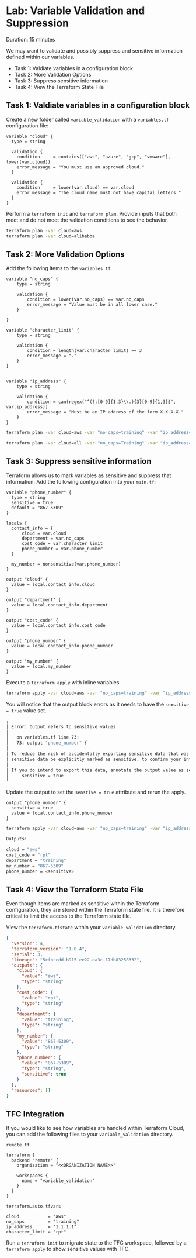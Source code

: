 # Lab: Variable Validation and Suppression

Duration: 15 minutes

We may want to validate and possibly suppress and sensitive information defined within our variables.

- Task 1: Valdiate variables in a configuration block
- Task 2: More Validation Options
- Task 3: Suppress sensitive information
- Task 4: View the Terraform State File

## Task 1: Valdiate variables in a configuration block

Create a new folder called `variable_validation` with a `variables.tf` configuration file:

```hcl
variable "cloud" {
  type = string

  validation {
    condition     = contains(["aws", "azure", "gcp", "vmware"], lower(var.cloud))
    error_message = "You must use an approved cloud."
  }

  validation {
    condition     = lower(var.cloud) == var.cloud
    error_message = "The cloud name must not have capital letters."
  }
}
```

Perform a `terraform init` and `terraform plan`.  Provide inputs that both meet and do not meet the validation conditions to see the behavior.

```bash
terraform plan -var cloud=aws
terraform plan -var cloud=alibabba
```

## Task 2: More Validation Options

Add the following items to the `variables.tf`

```hcl
variable "no_caps" {
    type = string

    validation {
        condition = lower(var.no_caps) == var.no_caps
        error_message = "Value must be in all lower case."
    }

}

variable "character_limit" {
    type = string

    validation {
        condition = length(var.character_limit) == 3
        error_message = "."
    }
}


variable "ip_address" {
    type = string

    validation {
        condition = can(regex("^(?:[0-9]{1,3}\\.){3}[0-9]{1,3}$", var.ip_address))
        error_message = "Must be an IP address of the form X.X.X.X."
    }
}
```

```bash
terraform plan -var cloud=aws -var "no_caps=training" -var "ip_address=1.1.1.1" -var "character_limit=rpt"

terraform plan -var cloud=all -var "no_caps=Training" -var "ip_address=1223.22.342.22" -var "character_limit=ga"
```


## Task 3: Suppress sensitive information

Terraform allows us to mark variables as sensitive and suppress that information.  Add the following configuration into your `main.tf`:

```hcl
variable "phone_number" {
  type = string
  sensitive = true
  default = "867-5309"
}

locals {
  contact_info = {
      cloud = var.cloud
      department = var.no_caps
      cost_code = var.character_limit
      phone_number = var.phone_number
  }

  my_number = nonsensitive(var.phone_number)
}

output "cloud" {
  value = local.contact_info.cloud
}

output "department" {
  value = local.contact_info.department
}

output "cost_code" {
  value = local.contact_info.cost_code
}

output "phone_number" {
  value = local.contact_info.phone_number
}

output "my_number" {
  value = local.my_number
}
```

Execute a `terraform apply` with inline variables.

```bash
terraform apply -var cloud=aws -var "no_caps=training" -var "ip_address=1.1.1.1" -var "character_limit=rpt"
```

You will notice that the output block errors as it needs to have the `sensitive = true` value set.


```bash
╷
│ Error: Output refers to sensitive values
│ 
│   on variables.tf line 73:
│   73: output "phone_number" {
│ 
│ To reduce the risk of accidentally exporting sensitive data that was intended to be only internal, Terraform requires that any root module output containing
│ sensitive data be explicitly marked as sensitive, to confirm your intent.
│ 
│ If you do intend to export this data, annotate the output value as sensitive by adding the following argument:
│     sensitive = true
╵
```

Update the output to set the `senstive = true` attribute and rerun the apply.

```hcl
output "phone_number" {
  sensitive = true  
  value = local.contact_info.phone_number
}
```

```bash
terraform apply -var cloud=aws -var "no_caps=training" -var "ip_address=1.1.1.1" -var "character_limit=rpt"
```

```bash
Outputs:

cloud = "aws"
cost_code = "rpt"
department = "training"
my_number = "867-5309"
phone_number = <sensitive>
```


## Task 4: View the Terraform State File
Even though items are marked as sensitive within the Terraform configuration, they are stored within the Terraform state file.  It is therefore critical to limit the access to the Terraform state file.

View the `terraform.tfstate` within your `variable_validation` diredtory.

```json
{
  "version": 4,
  "terraform_version": "1.0.4",
  "serial": 3,
  "lineage": "5cfbccdd-b915-ee22-ea3c-17db83258332",
  "outputs": {
    "cloud": {
      "value": "aws",
      "type": "string"
    },
    "cost_code": {
      "value": "rpt",
      "type": "string"
    },
    "department": {
      "value": "training",
      "type": "string"
    },
    "my_number": {
      "value": "867-5309",
      "type": "string"
    },
    "phone_number": {
      "value": "867-5309",
      "type": "string",
      "sensitive": true
    }
  },
  "resources": []
}
```

## TFC Integration

If you would like to see how variables are handled within Terraform Cloud, you can add the following files to your `variable_validation` directory.

`remote.tf`
```hcl
terraform {
  backend "remote" {
    organization = "<<ORGANIZATION NAME>>"

    workspaces {
      name = "variable_validation"
    }
  }
}
```

`terraform.auto.tfvars`
```hcl
cloud           = "aws"
no_caps         = "training"
ip_address      = "1.1.1.1"
character_limit = "rpt"
```

Run a `terraform init` to migrate state to the TFC workspace, followed by a `terraform apply` to show sensitive values with TFC. 